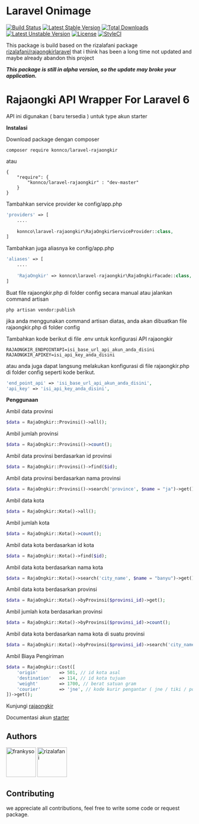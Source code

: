 # Laravel Onimage
[![Build Status](https://travis-ci.org/Konnco/laravel-rajaongkir.svg?branch=master)](https://travis-ci.org/Konnco/laravel-rajaongkir)
[![Latest Stable Version](https://poser.pugx.org/konnco/laravel-rajaongkir/v/stable)](https://packagist.org/packages/konnco/laravel-rajaongkir)
[![Total Downloads](https://poser.pugx.org/konnco/laravel-rajaongkir/downloads)](https://packagist.org/packages/konnco/laravel-rajaongkir)
[![Latest Unstable Version](https://poser.pugx.org/konnco/laravel-rajaongkir/v/unstable)](https://packagist.org/packages/konnco/laravel-rajaongkir)
[![License](https://poser.pugx.org/konnco/laravel-rajaongkir/license)](https://packagist.org/packages/konnco/laravel-rajaongkir)
[![StyleCI](https://github.styleci.io/repos/237620279/shield?branch=master)](https://github.styleci.io/repos/237620279)

This package is build based on the rizalafani package [rizalafani/rajaongkirlaravel](https://github.com/rizalafani/rajaongkirlaravel) that i think has been a long time not updated and maybe already abandon this project

***This package is still in alpha version, so the update may broke your application.***


# Rajaongki API Wrapper For Laravel 6

API ini digunakan ( baru tersedia ) untuk type akun starter

**Instalasi**

Download package dengan composer
```
composer require konnco/laravel-rajaongkir
```
atau
```
{
	"require": {
		"konnco/laravel-rajaongkir" : "dev-master"
	}
}
```

Tambahkan service provider ke config/app.php
```php
'providers' => [
	....
	
	konnco\laravel-rajaongkir\RajaOngkirServiceProvider::class,
]
```

Tambahkan juga aliasnya ke config/app.php
```php
'aliases' => [
	....
	
	'RajaOngkir' => konnco\laravel-rajaongkir\RajaOngkirFacade::class,
]
```

Buat file rajaongkir.php di folder config secara manual atau jalankan command artisan
```
php artisan vendor:publish
```
jika anda menggunakan command artisan diatas, anda akan dibuatkan file rajaongkir.php di folder config

Tambahkan kode berikut di file .env untuk konfigurasi API rajaongkir
```
RAJAONGKIR_ENDPOINTAPI=isi_base_url_api_akun_anda_disini
RAJAONGKIR_APIKEY=isi_api_key_anda_disini
```
atau anda juga dapat langsung melakukan konfigurasi di file rajaongkir.php di folder config seperti kode berikut.
```php
'end_point_api' => 'isi_base_url_api_akun_anda_disini',
'api_key' => 'isi_api_key_anda_disini',
```

**Penggunaan**

Ambil data provinsi
```php
$data = RajaOngkir::Provinsi()->all();
```

Ambil jumlah provinsi
```php
$data = RajaOngkir::Provinsi()->count();
```

Ambil data provinsi berdasarkan id provinsi
```php
$data = RajaOngkir::Provinsi()->find($id);
```

Ambil data provinsi berdasarkan nama provinsi
```php
$data = RajaOngkir::Provinsi()->search('province', $name = "ja")->get();
```

Ambil data kota
```php
$data = RajaOngkir::Kota()->all();
```

Ambil jumlah kota
```php
$data = RajaOngkir::Kota()->count();
```

Ambil data kota berdasarkan id kota
```php
$data = RajaOngkir::Kota()->find($id);
```

Ambil data kota berdasarkan nama kota
```php
$data = RajaOngkir::Kota()->search('city_name', $name = "banyu")->get();
```

Ambil data kota berdasarkan provinsi
```php
$data = RajaOngkir::Kota()->byProvinsi($provinsi_id)->get();
```

Ambil jumlah kota berdasarkan provinsi
```php
$data = RajaOngkir::Kota()->byProvinsi($provinsi_id)->count();
```

Ambil data kota berdasarkan nama kota di suatu provinsi
```php
$data = RajaOngkir::Kota()->byProvinsi($provinsi_id)->search('city_name', $name)->get();
```

Ambil Biaya Pengiriman
```php
$data = RajaOngkir::Cost([
	'origin' 		=> 501, // id kota asal
	'destination' 	=> 114, // id kota tujuan
	'weight' 		=> 1700, // berat satuan gram
	'courier' 		=> 'jne', // kode kurir pengantar ( jne / tiki / pos )
])->get();
```


Kunjungi [rajaongkir](http://rajaongkir.com/)


Documentasi akun [starter](http://rajaongkir.com/dokumentasi/starter)

## Authors
[//]: contributor-faces
<a href="https://github.com/frankyso"><img src="https://avatars.githubusercontent.com/u/5705520?v=3" title="frankyso" width="80" height="80"></a>
<a href="https://github.com/frankyso"><img src="https://avatars.githubusercontent.com/u/4284114?v=3" title="rizalafani" width="80" height="80"></a>
## Contributing
we appreciate all contributions, feel free to write some code or request package.
